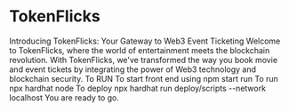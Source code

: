 # TokenFlicks
Introducing TokenFlicks: Your Gateway to Web3 Event Ticketing  Welcome to TokenFlicks, where the world of entertainment meets the blockchain revolution. With TokenFlicks, we've transformed the way you book movie and event tickets by integrating the power of Web3 technology and blockchain security.
To RUN
To start front end  using npm start run
To run npx hardhat node 
To deploy npx hardhat run deploy/scripts --network localhost
You are ready to go. 
